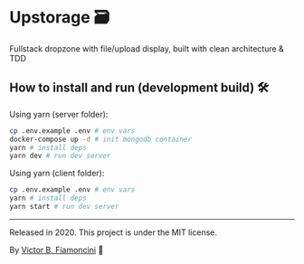 # Upstorage 🗃

Fullstack dropzone with file/upload display, built with clean architecture & TDD

## How to install and run (development build) 🛠

Using yarn (server folder):

```bash
cp .env.example .env # env vars
docker-compose up -d # init mongodb container
yarn # install deps
yarn dev # run dev server
```

Using yarn (client folder):

```bash
cp .env.example .env # env vars
yarn # install deps
yarn start # run dev server
```

----------
Released in 2020. This project is under the MIT license.

By [Victor B. Fiamoncini](https://github.com/Victor-Fiamoncini) 🚀
